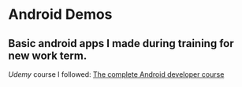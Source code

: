 # Android Demos

## Basic android apps I made during training for new work term.
_Udemy_ course I followed: [The complete Android developer course](https://www.udemy.com/the-complete-android-developer-course/learn/v4/content)
